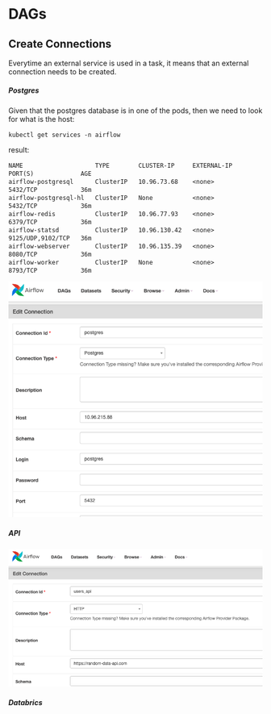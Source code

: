 # DAGs

## Create Connections
Everytime an external service is used in a task, it means that an external connection
needs to be created.

##### Postgres

Given that the postgres database is in one of the pods, then we need to look for what is the host:
```commandline
kubectl get services -n airflow  
```
result:
```
NAME                    TYPE        CLUSTER-IP     EXTERNAL-IP   PORT(S)             AGE
airflow-postgresql      ClusterIP   10.96.73.68    <none>        5432/TCP            36m
airflow-postgresql-hl   ClusterIP   None           <none>        5432/TCP            36m
airflow-redis           ClusterIP   10.96.77.93    <none>        6379/TCP            36m
airflow-statsd          ClusterIP   10.96.130.42   <none>        9125/UDP,9102/TCP   36m
airflow-webserver       ClusterIP   10.96.135.39   <none>        8080/TCP            36m
airflow-worker          ClusterIP   None           <none>        8793/TCP            36m
```

![connection_images/postgres_api.png](connection_images/postgres_api.png)

##### API
![connection_images/users_api.png](connection_images/users_api.png)

##### Databrics




